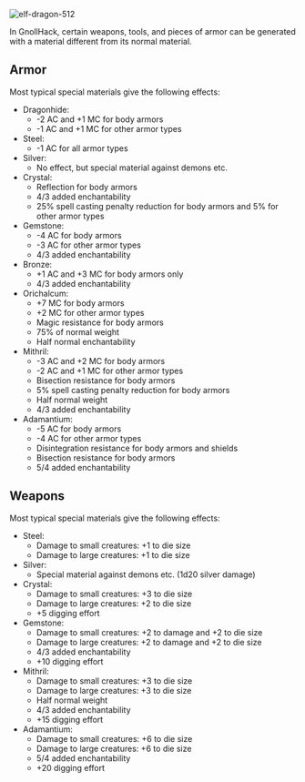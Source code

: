 ![elf-dragon-512](https://github.com/hyvanmielenpelit/GnollHack/assets/16661034/34be9d20-b4c2-4f94-967a-5c486f9a6a88)

In GnollHack, certain weapons, tools, and pieces of armor can be generated with a material different from its normal material.

## Armor
Most typical special materials give the following effects:
- Dragonhide:
    - -2 AC and +1 MC for body armors
    - -1 AC and +1 MC for other armor types
- Steel:
    - -1 AC for all armor types
- Silver:
    - No effect, but special material against demons etc.
- Crystal: 
    - Reflection for body armors
    - 4/3 added enchantability
    - 25% spell casting penalty reduction for body armors and 5% for other armor types
- Gemstone: 
    - -4 AC for body armors
    - -3 AC for other armor types
    - 4/3 added enchantability
- Bronze:
    - +1 AC and +3 MC for body armors only
    - 4/3 added enchantability
- Orichalcum: 
    - +7 MC for body armors
    - +2 MC for other armor types
    - Magic resistance for body armors
    - 75% of normal weight
    - Half normal enchantability
- Mithril: 
    - -3 AC and +2 MC for body armors
    - -2 AC and +1 MC for other armor types
    - Bisection resistance for body armors
    - 5% spell casting penalty reduction for body armors
    - Half normal weight
    - 4/3 added enchantability
- Adamantium: 
    - -5 AC for body armors
    - -4 AC for other armor types
    - Disintegration resistance for body armors and shields
    - Bisection resistance for body armors
    - 5/4 added enchantability

## Weapons
Most typical special materials give the following effects:
- Steel:
    - Damage to small creatures: +1 to die size
    - Damage to large creatures: +1 to die size
- Silver:
    - Special material against demons etc. (1d20 silver damage)
- Crystal:
    - Damage to small creatures: +3 to die size
    - Damage to large creatures: +2 to die size
    - +5 digging effort
- Gemstone:
    - Damage to small creatures: +2 to damage and +2 to die size
    - Damage to large creatures: +2 to damage and +2 to die size
    - 4/3 added enchantability
    - +10 digging effort
- Mithril: 
    - Damage to small creatures: +3 to die size
    - Damage to large creatures: +3 to die size
    - Half normal weight
    - 4/3 added enchantability
    - +15 digging effort
- Adamantium: 
    - Damage to small creatures: +6 to die size
    - Damage to large creatures: +6 to die size
    - 5/4 added enchantability
    - +20 digging effort
